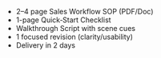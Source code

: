 - 2–4 page Sales Workflow SOP (PDF/Doc)
- 1-page Quick‑Start Checklist
- Walkthrough Script with scene cues
- 1 focused revision (clarity/usability)
- Delivery in 2 days

